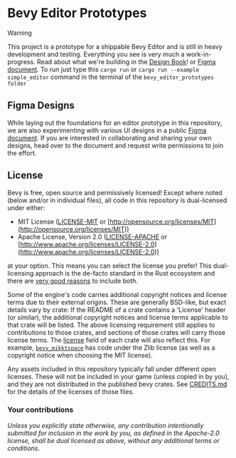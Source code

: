 # Bevy Editor Prototypes

> [!WARNING]
> This project is a prototype for a shippable Bevy Editor and is still in heavy development and testing. 
> Everything you see is very much a work-in-progress. Read about what we're building in the [Design Book](https://bevyengine.github.io/bevy_editor_prototypes/)! or [Figma document].
> To run just type this ```cargo run``` or ```cargo run --example simple_editor``` command in the terminal of the ```bevy_editor_prototypes folder```

## Figma Designs

While laying out the foundations for an editor prototype in this repository, we are also experimenting with various UI designs in a public [Figma document]. If you are interested in collaborating and sharing your own designs, head over to the document and request write permissions to join the effort.

[Figma document]: https://www.figma.com/design/fkYfFPSBgnGkhbQd3HOMsL/Bevy-Editor?node-id=90-2

## License

Bevy is free, open source and permissively licensed!
Except where noted (below and/or in individual files), all code in this repository is dual-licensed under either:

* MIT License ([LICENSE-MIT](LICENSE-MIT) or [http://opensource.org/licenses/MIT](http://opensource.org/licenses/MIT))
* Apache License, Version 2.0 ([LICENSE-APACHE](LICENSE-APACHE) or [http://www.apache.org/licenses/LICENSE-2.0](http://www.apache.org/licenses/LICENSE-2.0))

at your option.
This means you can select the license you prefer!
This dual-licensing approach is the de-facto standard in the Rust ecosystem and there are [very good reasons](https://github.com/bevyengine/bevy/issues/2373) to include both.

Some of the engine's code carries additional copyright notices and license terms due to their external origins.
These are generally BSD-like, but exact details vary by crate:
If the README of a crate contains a 'License' header (or similar), the additional copyright notices and license terms applicable to that crate will be listed.
The above licensing requirement still applies to contributions to those crates, and sections of those crates will carry those license terms.
The [license](https://doc.rust-lang.org/cargo/reference/manifest.html#the-license-and-license-file-fields) field of each crate will also reflect this.
For example, [`bevy_mikktspace`](./crates/bevy_mikktspace/README.md#license-agreement) has code under the Zlib license (as well as a copyright notice when choosing the MIT license).

Any assets included in this repository typically fall under different open licenses.
These will not be included in your game (unless copied in by you), and they are not distributed in the published bevy crates.
See [CREDITS.md](CREDITS.md) for the details of the licenses of those files.

### Your contributions

*Unless you explicitly state otherwise,
any contribution intentionally submitted for inclusion in the work by you,
as defined in the Apache-2.0 license,
shall be dual licensed as above,
without any additional terms or conditions.*
